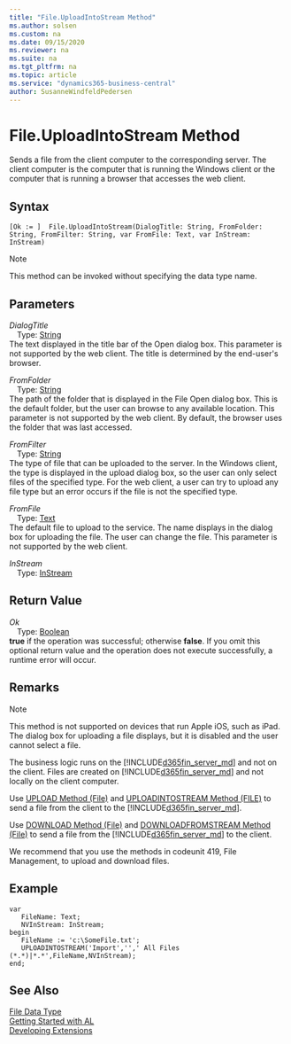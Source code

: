 ```yaml
---
title: "File.UploadIntoStream Method"
ms.author: solsen
ms.custom: na
ms.date: 09/15/2020
ms.reviewer: na
ms.suite: na
ms.tgt_pltfrm: na
ms.topic: article
ms.service: "dynamics365-business-central"
author: SusanneWindfeldPedersen
---
```

[//]: # (START>DO_NOT_EDIT)
[//]: # (IMPORTANT:Do not edit any of the content between here and the END>DO_NOT_EDIT.)
[//]: # (Any modifications should be made in the .xml files in the ModernDev repo.)
# File.UploadIntoStream Method
Sends a file from the client computer to the corresponding server. The client computer is the computer that is running the Windows client or the computer that is running a browser that accesses the web client.


## Syntax
```
[Ok := ]  File.UploadIntoStream(DialogTitle: String, FromFolder: String, FromFilter: String, var FromFile: Text, var InStream: InStream)
```
> [!NOTE]  
> This method can be invoked without specifying the data type name.  
## Parameters
*DialogTitle*  
&emsp;Type: [String](../string/string-data-type.md)  
The text displayed in the title bar of the Open dialog box. This parameter is not supported by the web client. The title is determined by the end-user's browser.
          
*FromFolder*  
&emsp;Type: [String](../string/string-data-type.md)  
The path of the folder that is displayed in the File Open dialog box. This is the default folder, but the user can browse to any available location. This parameter is not supported by the web client. By default, the browser uses the folder that was last accessed.
          
*FromFilter*  
&emsp;Type: [String](../string/string-data-type.md)  
The type of file that can be uploaded to the server. In the Windows client, the type is displayed in the upload dialog box, so the user can only select files of the specified type. For the web client, a user can try to upload any file type but an error occurs if the file is not the specified type.
          
*FromFile*  
&emsp;Type: [Text](../text/text-data-type.md)  
The default file to upload to the service. The name displays in the dialog box for uploading the file. The user can change the file. This parameter is not supported by the web client.
          
*InStream*  
&emsp;Type: [InStream](../instream/instream-data-type.md)  
  


## Return Value
*Ok*  
&emsp;Type: [Boolean](../boolean/boolean-data-type.md)  
**true** if the operation was successful; otherwise **false**.   If you omit this optional return value and the operation does not execute successfully, a runtime error will occur.    


[//]: # (IMPORTANT: END>DO_NOT_EDIT)

## Remarks  

> [!NOTE]  
>  This method is not supported<!--NAV by the [!INCLUDE[d365fin_web_md](../includes/d365fin_web_md.md)]--> on devices that run Apple iOS, such as iPad. The dialog box for uploading a file displays, but it is disabled and the user cannot select a file.  

<!-- NAV
 The maximum size of the file to be uploaded is specified by the MaxUploadSize setting in the CustomSettings.config file. The setting is specified in megabytes. For more information, see [Configuring Microsoft Dynamics NAV Server](Configuring-Microsoft-Dynamics-NAV-Server.md).  
-->

The business logic runs on the [!INCLUDE[d365fin_server_md](../../includes/d365fin_server_md.md)] and not on the client. Files are created on [!INCLUDE[d365fin_server_md](../../includes/d365fin_server_md.md)] and not locally on the client computer.  

 Use [UPLOAD Method \(File\)](../../methods-auto/file/file-upload-method.md) and [UPLOADINTOSTREAM Method \(FILE\)](../../methods-auto/file/file-uploadintostream-method.md) to send a file from the client to the [!INCLUDE[d365fin_server_md](../../includes/d365fin_server_md.md)].  

 Use [DOWNLOAD Method \(File\)](../../methods-auto/file/file-download-method.md) and [DOWNLOADFROMSTREAM Method \(File\)](../../methods-auto/file/file-downloadfromstream-method.md) to send a file from the  [!INCLUDE[d365fin_server_md](../../includes/d365fin_server_md.md)] to the client.  

 We recommend that you use the methods in codeunit 419, File Management, to upload and download files.  

## Example  
 ```
 var
    FileName: Text;
    NVInStream: InStream;
begin
    FileName := 'c:\SomeFile.txt';  
    UPLOADINTOSTREAM('Import','',' All Files (*.*)|*.*',FileName,NVInStream); 
end;
```  


## See Also
[File Data Type](file-data-type.md)  
[Getting Started with AL](../../devenv-get-started.md)  
[Developing Extensions](../../devenv-dev-overview.md)